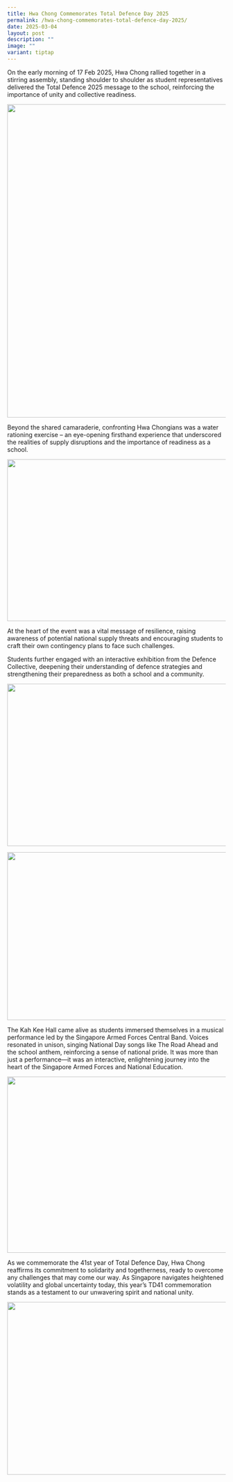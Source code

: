 ```yaml
---
title: Hwa Chong Commemorates Total Defence Day 2025
permalink: /hwa-chong-commemorates-total-defence-day-2025/
date: 2025-03-04
layout: post
description: ""
image: ""
variant: tiptap
---
```

<p>On the early morning of 17 Feb 2025, Hwa Chong rallied together in a stirring
assembly, standing shoulder to shoulder as student representatives delivered
the Total Defence 2025 message to the school, reinforcing the importance
of unity and collective readiness.&nbsp;</p>
<div class="isomer-image-wrapper">
<img style="margin-left:0px;margin-top:0px;" height="720" width="544" src="https://lh7-rt.googleusercontent.com/docsz/AD_4nXeujWlj2m_VEwVo7QXo1I0Hmd32BjilKtEIlWNjCR_GQw6iPfD9jP5tuee-p9ddJF0e5Eer5kCFN0jqNUUqPMVpxQCXzJM3drH3HwCc1b0r1XEzD4qxeWeuWaJLJhSW0KeF7gyz5w?key=HUky5JXICx1kFypJSRPS1sBz">
</div>
<p>Beyond the shared camaraderie, confronting Hwa Chongians was a water rationing
exercise – an eye-opening firsthand experience that underscored the realities
of supply disruptions and the importance of readiness as a school.</p>
<div class="isomer-image-wrapper">
<img style="margin-left:0px;margin-top:0px;" height="372" width="560" src="https://lh7-rt.googleusercontent.com/docsz/AD_4nXfMchpVIqG6wzqNQPCRUgGSB68fQy7bkD-N_5MumDjeFTIC76tkqs1xNZ7sR6GWHMOi-RsefbClzT5xcZCytSPwaJ7ctp6Trt1t337deRovSiZw28AoTz5xv-eDTOph1dtmZpsX0A?key=HUky5JXICx1kFypJSRPS1sBz">
</div>
<p>At the heart of the event was a vital message of resilience, raising awareness
of potential national supply threats and encouraging students to craft
their own contingency plans to face such challenges.</p>
<p>Students further engaged with an interactive exhibition from the Defence
Collective, deepening their understanding of defence strategies and strengthening
their preparedness as both a school and a community.&nbsp;</p>
<div class="isomer-image-wrapper">
<img style="margin-left:0px;margin-top:0px;" height="373" width="562" src="https://lh7-rt.googleusercontent.com/docsz/AD_4nXfyzo1owmSXDw-kgOpHsDcXg81VKgnUf_4-47idSw3-a-tF97XE2v0Dp0QFqKAZKdXZFNagp_buaN_9V1OhY8KDJ6jfJHNvAeXRulbHy1PMrKAs5PBHf5RSAlV4XUw1VaCCyAww?key=HUky5JXICx1kFypJSRPS1sBz">
</div>
<p></p>
<div class="isomer-image-wrapper">
<img style="margin-left:0px;margin-top:0px;" height="386" width="581" src="https://lh7-rt.googleusercontent.com/docsz/AD_4nXer7BthZXcYAT4Bfzz6V3iT-QRwmfIKMg6whbkr0eg6UQ9ibmPUV6CW4veZa9ZMuy2yROj_Gkr1dW5JY7i1OfTDj9GhDkE0mnZBTab2hVmDPR-wVgOtBYiuF6BFzWCpW9jkXbFJZA?key=HUky5JXICx1kFypJSRPS1sBz">
</div>
<p>The Kah Kee Hall came alive as students immersed themselves in a musical
performance led by the Singapore Armed Forces Central Band. Voices resonated
in unison, singing National Day songs like The Road Ahead and the school
anthem, reinforcing a sense of national pride. It was more than just a
performance—it was an interactive, enlightening journey into the heart
of the Singapore Armed Forces and National Education.</p>
<div class="isomer-image-wrapper">
<img style="margin-left:0px;margin-top:0px;" height="405" width="610" src="https://lh7-rt.googleusercontent.com/docsz/AD_4nXcoY8V-jsuF6lkS7olUx--9hw650rcARFB2pr9WaCmwPnTMeOGq33_yZcO8GGgKgzPrmd8xCPwBBwp5eIsTX8H3gDZo-Z6aup2VkjVm8dkbFITqGGtGl0f9Ssc2kr_8lzQkaizDVg?key=HUky5JXICx1kFypJSRPS1sBz">
</div>
<p>As we commemorate the 41st year of Total Defence Day, Hwa Chong reaffirms
its commitment to solidarity and togetherness, ready to overcome any challenges
that may come our way. As Singapore navigates heightened volatility and
global uncertainty today, this year’s TD41 commemoration stands as a testament
to our unwavering spirit and national unity.&nbsp;</p>
<div class="isomer-image-wrapper">
<img style="margin-left:0px;margin-top:0px;" height="397" width="597" src="https://lh7-rt.googleusercontent.com/docsz/AD_4nXe4aYmVszVqU6M-qDByU2-0fi8FVlkXXW9S8JEs_hQNyNhjagL22GeotA2sVKTv_YOMZpD5Q1RmwGqsExtWEYqmHroLJ9K7BPy63LK79GSBKl7yOWV2JH54sHfxRtZWB4S5wmlDEw?key=HUky5JXICx1kFypJSRPS1sBz">
</div>
<p></p>